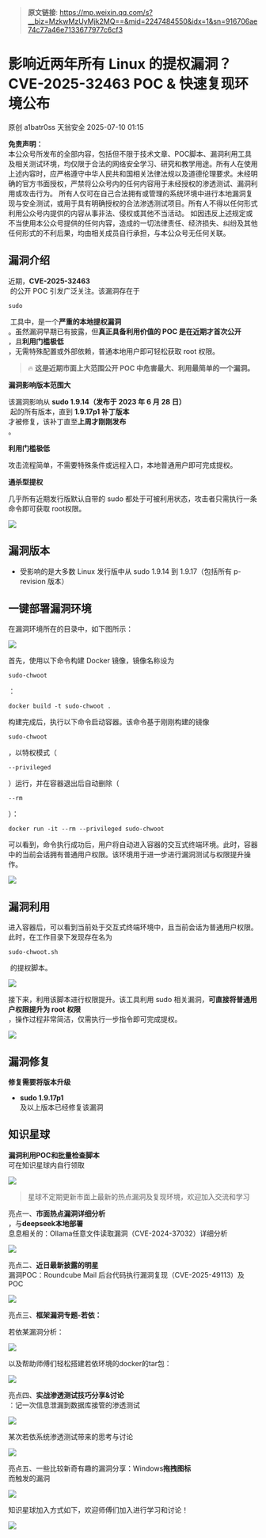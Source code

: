> **原文链接**: https://mp.weixin.qq.com/s?__biz=MzkwMzUyMjk2MQ==&mid=2247484550&idx=1&sn=916706ae74c77a46e7133677977c6cf3

#  影响近两年所有 Linux 的提权漏洞？CVE-2025-32463 POC & 快速复现环境公布  
原创 a1batr0ss  天翁安全   2025-07-10 01:15  
  
**免责声明：**  
本公众号所发布的全部内容，包括但不限于技术文章、POC脚本、漏洞利用工具及相关测试环境，均仅限于合法的网络安全学习、研究和教学用途。所有人在使用上述内容时，应严格遵守中华人民共和国相关法律法规以及道德伦理要求。未经明确的官方书面授权，严禁将公众号内的任何内容用于未经授权的渗透测试、漏洞利用或攻击行为。 所有人仅可在自己合法拥有或管理的系统环境中进行本地漏洞复现与安全测试，或用于具有明确授权的合法渗透测试项目。所有人不得以任何形式利用公众号内提供的内容从事非法、侵权或其他不当活动。 如因违反上述规定或不当使用本公众号提供的任何内容，造成的一切法律责任、经济损失、纠纷及其他任何形式的不利后果，均由相关成员自行承担，与本公众号无任何关联。  
## 漏洞介绍  
  
近期，**CVE-2025-32463**  
 的公开 POC 引发广泛关注。该漏洞存在于 
```
sudo
```

  
 工具中，是一个**严重的本地提权漏洞**  
。虽然漏洞早期已有披露，但**真正具备利用价值的 POC 是在近期才首次公开**  
，且**利用门槛极低**  
，无需特殊配置或外部依赖，普通本地用户即可轻松获取 root 权限。  
> 🔥 **这是近期市面上大范围公开 POC 中危害最大、利用最简单的一个漏洞。**  
  
  
**漏洞影响版本范围大**  
  
该漏洞影响从 **sudo 1.9.14（发布于 2023 年 6 月 28 日）**  
 起的所有版本，直到 **1.9.17p1 补丁版本**  
才被修复，该补丁直至**上周才刚刚发布**  
。  
  
**利用门槛极低**  
  
攻击流程简单，不需要特殊条件或远程入口，本地普通用户即可完成提权。  
  
**通杀型提权**  
  
几乎所有近期发行版默认自带的 sudo 都处于可被利用状态，攻击者只需执行一条命令即可获取 root权限。  
  
![](https://mmbiz.qpic.cn/sz_mmbiz_jpg/I2eHcAFia5S4evbOicHvwMKHFmx9uVHpseYyfBp3ibC87RgiaHo4VsRHjicCsrNrMWwurKlqWLT2yQkMYFCyb3tja4g/640?wx_fmt=jpeg&from=appmsg "")  
## 漏洞版本  
- 受影响的是大多数 Linux 发行版中从 sudo 1.9.14 到 1.9.17（包括所有 p-revision 版本）  
  
## 一键部署漏洞环境  
  
在漏洞环境所在的目录中，如下图所示：  
  
![](https://mmbiz.qpic.cn/sz_mmbiz_png/I2eHcAFia5S4evbOicHvwMKHFmx9uVHpsetaEATAgv3vKibe26Gf3aj8ga9FMeCC6ypM7jsgjSGe8tPiaXOHwhXoSw/640?wx_fmt=png&from=appmsg "")  
  
首先，使用以下命令构建 Docker 镜像，镜像名称设为 
```
sudo-chwoot
```

  
：  

```
docker build -t sudo-chwoot .
```

  
构建完成后，执行以下命令启动容器。该命令基于刚刚构建的镜像 
```
sudo-chwoot
```

  
，以特权模式（ 
```
--privileged
```

  
）运行，并在容器退出后自动删除（ 
```
--rm
```

  
）：  

```
docker run -it --rm --privileged sudo-chwoot
```

  
可以看到，命令执行成功后，用户将自动进入容器的交互式终端环境。此时，容器中的当前会话拥有普通用户权限。该环境用于进一步进行漏洞测试与权限提升操作。  
  
![](https://mmbiz.qpic.cn/sz_mmbiz_png/I2eHcAFia5S4evbOicHvwMKHFmx9uVHpser8IclREz7npWhUVzJfYs9DmX6ErHb70e4aZZFbU1QYsCKHreticsTxA/640?wx_fmt=png&from=appmsg "")  
## 漏洞利用  
  
进入容器后，可以看到当前处于交互式终端环境中，且当前会话为普通用户权限。此时，在工作目录下发现存在名为 
```
sudo-chwoot.sh
```

  
 的提权脚本。  
  
![](https://mmbiz.qpic.cn/sz_mmbiz_png/I2eHcAFia5S4evbOicHvwMKHFmx9uVHpseEiaGUaNJktwKEdUqmO4Vy6nibELA8rp0CMjxiasGX6pOLTepw4q5h2OXQ/640?wx_fmt=png&from=appmsg "")  
  
接下来，利用该脚本进行权限提升。该工具利用 sudo 相关漏洞，**可直接将普通用户权限提升为 root 权限**  
，操作过程非常简洁，仅需执行一步指令即可完成提权。  
  
![](https://mmbiz.qpic.cn/sz_mmbiz_png/I2eHcAFia5S4evbOicHvwMKHFmx9uVHpseqEqruES1xsayNCN0XwIX9IMOicumxJw2ZhGSOlt19F6Uu858icjlysmw/640?wx_fmt=png&from=appmsg "")  
## 漏洞修复  
  
**修复需要将版本升级**  
- **sudo 1.9.17p1**  
及以上版本已经修复该漏洞  
  
## 知识星球  
  
**漏洞利用POC和批量检查脚本**  
可在知识星球内自行领取  
  
![](https://mmbiz.qpic.cn/sz_mmbiz_png/I2eHcAFia5S4evbOicHvwMKHFmx9uVHpseHk7tMCRoG8ZI6r9j2lmAmia0f9WqFjUChq8iaJ1TntgicwsfJDQSXUb4A/640?wx_fmt=png&from=appmsg "")  
> 星球不定期更新市面上最新的热点漏洞及复现环境，欢迎加入交流和学习  
  
  
亮点一、**市面热点漏洞详细分析**  
，与**deepseek本地部署**  
息息相关的：Ollama任意文件读取漏洞（CVE-2024-37032）详细分析  
  
![](https://mmbiz.qpic.cn/sz_mmbiz_png/I2eHcAFia5S4evbOicHvwMKHFmx9uVHpseBEe7J99tM93RvYV5X7dVoibrKe8IS0HHFLDbzNzLwDkicD9AwznVLgQg/640?wx_fmt=png&from=appmsg "")  
  
亮点二、**近日最新披露的明星**  
漏洞POC：Roundcube Mail 后台代码执行漏洞复现（CVE-2025-49113）及POC  
  
![](https://mmbiz.qpic.cn/sz_mmbiz_png/I2eHcAFia5S4evbOicHvwMKHFmx9uVHpseDrjLwLXnK4DWyFuUDgMXyYCZciclqeGGvgR1hmdWia9F7pYocVECFlQw/640?wx_fmt=png&from=appmsg "")  
  
亮点三、**框架漏洞专题-若依：**  
  
若依某漏洞分析：  
  
![](https://mmbiz.qpic.cn/sz_mmbiz_png/I2eHcAFia5S4evbOicHvwMKHFmx9uVHpseicW39NXPLib5EQ2aztiazhR1cPdtz0Or0Csvs9dX3ENkzuiaePRLIjwjuA/640?wx_fmt=png&from=appmsg "")  
  
以及帮助师傅们轻松搭建若依环境的docker的tar包：  
  
![](https://mmbiz.qpic.cn/sz_mmbiz_png/I2eHcAFia5S4evbOicHvwMKHFmx9uVHpsevbeyczo3nWm5vbibssEZYIXEdnUPV1dm6IicOOaXYjOM3oQgHrZWPBuQ/640?wx_fmt=png&from=appmsg "")  
  
亮点四、**实战渗透测试技巧分享&讨论**  
：记一次信息泄漏到数据库接管的渗透测试  
  
![](https://mmbiz.qpic.cn/sz_mmbiz_png/I2eHcAFia5S4evbOicHvwMKHFmx9uVHpseGiacRibMNcdNBr3YDWlXqpWP7OuNLcV6ia7H630gKdrWHUjt0XS1687Zg/640?wx_fmt=png&from=appmsg "")  
  
某次若依系统渗透测试带来的思考与讨论  
  
![](https://mmbiz.qpic.cn/sz_mmbiz_png/I2eHcAFia5S4evbOicHvwMKHFmx9uVHpsejh8icibZCaYzHcQoeOByrhJKMqHibkDvqOQq2f0iaztu660xcTlGOKN5pQ/640?wx_fmt=png&from=appmsg "")  
  
亮点五、一些比较新奇有趣的漏洞分享：Windows**拖拽图标**  
而触发的漏洞  
  
![](https://mmbiz.qpic.cn/sz_mmbiz_png/I2eHcAFia5S4evbOicHvwMKHFmx9uVHpseNb5dlgmZroD9gGK0acrZpIdcggL4SOcuQ5QDbKsIegWoyNsrO6zEOA/640?wx_fmt=png&from=appmsg "")  
  
知识星球加入方式如下，欢迎师傅们加入进行学习和讨论！  
  
![](https://mmbiz.qpic.cn/sz_mmbiz_png/I2eHcAFia5S4evbOicHvwMKHFmx9uVHpsedcC3ztjUE0iaabicE7P6k2EftyXuBrf55SSiciacWiah8xTODe71ffVCJ5w/640?wx_fmt=png&from=appmsg "")  
  
